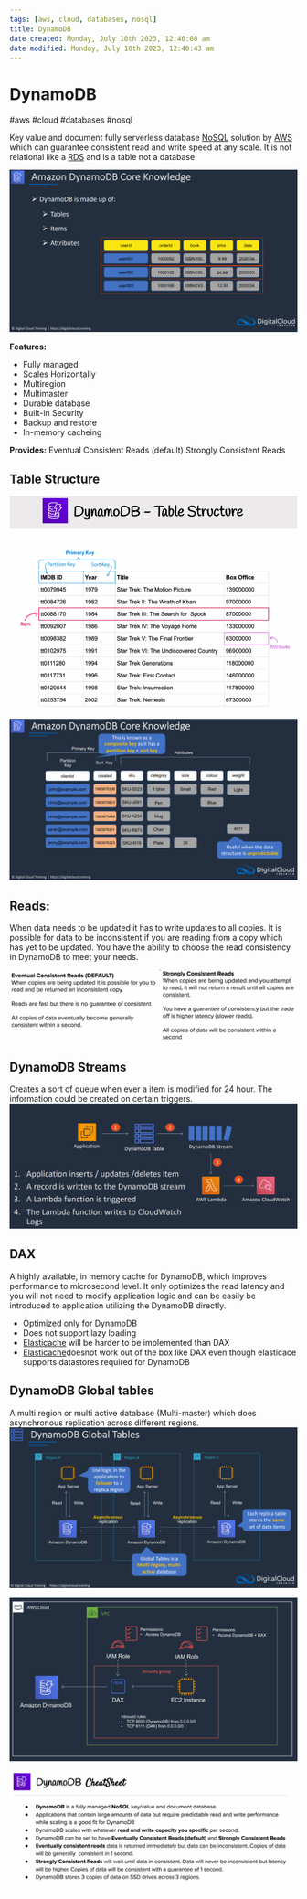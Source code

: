```yaml
---
tags: [aws, cloud, databases, nosql]
title: DynamoDB
date created: Monday, July 10th 2023, 12:40:08 am
date modified: Monday, July 10th 2023, 12:40:43 am
---
```

# DynamoDB
#aws #cloud #databases #nosql

Key value and document fully serverless database [NoSQL](Software%20Engineering/Datastores/Databases/NoSQL.md) solution by [AWS](Cloud%20Computing/AWS/AWS.md) which can guarantee consistent read and write speed at any scale. It is not relational like a [RDS](Cloud%20Computing/AWS/Databases/RDS.md) and is a table not a database

![](Attachments/Pasted%20image%2020230322231449.png)


**Features:**
- Fully managed
- Scales Horizontally
- Multiregion
- Multimaster
- Durable database
- Built-in Security
- Backup and restore
- In-memory cacheing

**Provides:**
Eventual Consistent Reads (default)
Strongly Consistent Reads


## Table Structure
![Pasted image 20220724013608](Attachments/Pasted%20image%2020220724013608.png)

![](Attachments/Pasted%20image%2020230322232626.png)


## Reads:
When data needs to be updated it has to write updates to all copies. It is possible for data to be inconsistent if you are reading from a copy which has yet to be updated. You have the ability to choose the read consistency in DynamoDB to meet your needs.

![Pasted image 20220724013641](Attachments/Pasted%20image%2020220724013641.png)



## DynamoDB Streams
Creates a sort of queue when ever a item is modified for 24 hour. The information could be created on certain triggers.
![](Attachments/Pasted%20image%2020230322234258.png)



## DAX

A highly available, in memory cache for DynamoDB, which improves performance to microsecond level. It only optimizes the read latency and you will not need to modify application logic and can be easily be introduced to application utilizing the DynamoDB directly.

- Optimized only for DynamoDB
- Does not support lazy loading 
- [Elasticache](Cloud%20Computing/AWS/Databases/Elasticache.md) will be harder to be implemented than DAX
- [Elasticache](Cloud%20Computing/AWS/Databases/Elasticache.md)doesnot work out of the box like DAX even though elasticace supports datastores required for DynamoDB
## DynamoDB Global tables

A multi region or multi active database (Multi-master) which does asynchronous replication across different regions.
![](Attachments/Pasted%20image%2020230322234854.png)

![](Attachments/Pasted%20image%2020230322234627.png)


![Pasted image 20220724013804](Attachments/Pasted%20image%2020220724013804.png)